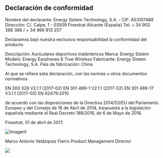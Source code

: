 ## Declaración de conformidad

Nombre del declarante: Energy Sistem Technology, S.A. - CIF: A53107488
Dirección: C/. Calpe, 1 - 03509 Finestrat Alicante (España)
Tel: + 34 902 388 388  / + 34 966 813 257

Declaramos bajo nuestra exclusiva responsabilidad la conformidad del producto

Descripción: Auriculares deportivos inalámbricos
Marca: Energy Sistem 
Modelo: Energy Earphones 6 True Wireless 
Fabricante: Energy Sistem Technology, S.A. 
País de fabricación: China 

Al que se refiere esta declaración, con las normas u otros documentos normativos

EN 300 328 V2.1.1 (2017-02) 
EN 301 489-1 V2.1.1 (2017-02) 
EN 301 489-17 V3.1.1 (2017-02) 
EN 62479:2010 

de acuerdo con las disposiciones de la Directiva 2014/53/EU del Parlamento Europeo y del Consejo de 16 de Abril de 2014, traspuesta a la legislación española mediante el Real Decreto 188/2016, de 6 de Mayo de 2016.

Finestrat, 01 de abril de 2017.

![Imagen1](http://static.energysistem.com/images/manuals/42833/5915cdf54910a.jpg)

Marco Antonio Velázquez Fierro
Product Management Director

![](http://static.energysistem.com/images/manuals/39052/54887c2a4f567.jpg)


